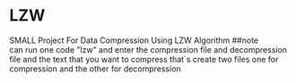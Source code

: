 # LZW
SMALL Project For Data Compression Using LZW Algorithm
##note  
can run one code "lzw"
and enter the compression file and decompression file and the text that you want to compress 
that`s create two files one for compression and the other for decompression
